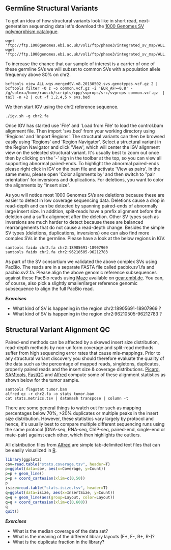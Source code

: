## Germline Structural Variants

To get an idea of how structural variants look like in short read, next-generation sequencing data let's download the [1000 Genomes SV polymorphism catalogue](https://www.ncbi.nlm.nih.gov/pubmed/26432246).

```shell
wget 'ftp://ftp.1000genomes.ebi.ac.uk/vol1/ftp/phase3/integrated_sv_map/ALL.wgs.mergedSV.v8.20130502.svs.genotypes.vcf.gz'
wget 'ftp://ftp.1000genomes.ebi.ac.uk/vol1/ftp/phase3/integrated_sv_map/ALL.wgs.mergedSV.v8.20130502.svs.genotypes.vcf.gz.tbi'
```

To increase the chance that our sample of interest is a carrier of one of these germline SVs we will subset to common SVs with a population allele frequency above 80% on chr2.

```shell
bcftools view ALL.wgs.mergedSV.v8.20130502.svs.genotypes.vcf.gz 2 | bcftools filter -O z -o common.vcf.gz -i 'EUR_AF>=0.8' -
/g/solexa/home/rausch/scripts/cpp/svprops/src/svprops common.vcf.gz  | tail -n +2 | cut -f 1,2,4,5 > svs.bed
```

We then start IGV using the chr2 reference sequence.

```shell
./igv.sh -g chr2.fa
```

Once IGV has started use 'File' and 'Load from File' to load the control.bam alignment file. Then import 'svs.bed' from your working directory using 'Regions' and 'Import Regions'. The structural variants can then be browsed easily using 'Regions' and 'Region Navigator'. Select a structural variant in the Region Navigator and click 'View', which will center the IGV alignment view on the selected structural variant. It's usually best to zoom out once then by clicking on the '-' sign in the toolbar at the top, so you can view all supporting abnormal paired-ends. To highlight the abnormal paired-ends please right click in IGV on the bam file and activate 'View as pairs'. In the same menu, please open 'Color alignments by' and then switch to "pair orientation' for inversions and duplications. For deletions, you want to color the alignments by "insert size". 


As you will notice most 1000 Genomes SVs are deletions because these are easier to detect in low coverage sequencing data. Deletions cause a drop in read-depth and can be detected by spanning paired-ends of abnormally large insert size. In addition, split-reads have a prefix alignment before the deletion and a suffix alignment after the deletion. Other SV types such as inversions are much harder to detect because these are balanced rearrangements that do not cause a read-depth change. Besides the simple SV types (deletions, duplications, inversions) one can also find more complex SVs in the germline. Please have a look at the below regions in IGV.

```shell
samtools faidx chr2.fa chr2:18905691-18907969
samtools faidx chr2.fa chr2:96210505-96212783
```

As part of the SV consortium we validated the above complex SVs using PacBio. The reads are in a separate FASTA file called pacbio.sv1.fa and pacbio.sv2.fa. Please align the above genomic reference subsequences against these PacBio reads using [Maze](https://gear.embl.de/maze/) available on [gear.embl.de](https://gear.embl.de). You can, of course, also pick a slightly smaller/larger reference genomic subsequence to align the full PacBio read.

***Exercises***

* What kind of SV is happening in the region chr2:18905691-18907969 ?
* What kind of SV is happening in the region chr2:96210505-96212783 ?


## Structural Variant Alignment QC

Paired-end methods can be affected by a skewed insert size distribution, read-depth methods by non-uniform coverage and split-read methods suffer from high sequencing error rates that cause mis-mappings. Prior to any structural variant discovery you should therefore evaluate the quality of the data such as the percentage of mapped reads, singletons, duplicates, properly paired reads and the insert size & coverage distributions. [Picard](http://broadinstitute.github.io/picard/), [SAMtools](http://www.htslib.org), [FastQC](http://www.bioinformatics.babraham.ac.uk/projects/fastqc/) and [Alfred](https://github.com/tobiasrausch/alfred) compute some of these alignment statistics as shown below for the tumor sample.

```shell
samtools flagstat tumor.bam
alfred qc -r chr2.fa -o stats tumor.bam
cat stats.metrics.tsv | datamash transpose | column -t
```

There are some general things to watch out for such as mapping percentages below 70%, >20% duplicates or multiple peaks in the insert size distribution. However, these statistics vary largely by protocol and hence, it's usually best to compare multiple different sequencing runs using the same protocol (DNA-seq, RNA-seq, ChIP-seq, paired-end, single-end or mate-pair) against each other, which then highlights the outliers.

All distribution files from [Alfred](https://github.com/tobiasrausch/alfred) are simple tab-delimited text files that can be easily visualized in [R](https://www.r-project.org/).


```R
library(ggplot2)
cov=read.table("stats.coverage.tsv", header=T)
p=ggplot(data=cov, aes(x=Coverage, y=Count))
p=p + geom_line()
p=p + coord_cartesian(xlim=c(0,50))
p
isize=read.table("stats.isize.tsv", header=T)
q=ggplot(data=isize, aes(x=InsertSize, y=Count))
q=q + geom_line(aes(group=Layout, color=Layout))
q=q + coord_cartesian(xlim=c(0,600))
q
quit()
```

***Exercises***

* What is the median coverage of the data set?
* What is the meaning of the different library layouts (F+, F-, R+, R-)?
* What is the duplicate fraction in the library?

